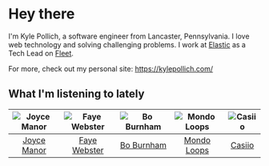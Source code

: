 # Hey there


I'm Kyle Pollich, a software engineer from Lancaster, Pennsylvania. I love web technology and solving challenging problems.
I work at [Elastic](https://www.elastic.co/) as a Tech Lead on [Fleet](https://www.elastic.co/guide/en/fleet/current/fleet-overview.html).

For more, check out my personal site: https://kylepollich.com/

## What I'm listening to lately

<!-- begin artists -->
  |![Joyce Manor](https://i.scdn.co/image/ab6761610000f178b3f2a370b7c0ab22e199217c)|![Faye Webster](https://i.scdn.co/image/ab6761610000f178c7c02985a56960f324040b07)|![Bo Burnham](https://i.scdn.co/image/ab6761610000f17830d9a4acdf8cd3e8c0ad39ab)|![Mondo Loops](https://i.scdn.co/image/ab6761610000f1786aae04735317de43379b8ebe)|![Casiio](https://i.scdn.co/image/ab6761610000f17869ab85a6fb28bf699c7794c7)|
  |:---:|:---:|:---:|:---:|:---:|
  |[Joyce Manor](https://open.spotify.com/artist/7qbvNcfTfckhCNM8NiR8nN)|[Faye Webster](https://open.spotify.com/artist/5szilpXHcwOqnyKLqGco5j)|[Bo Burnham](https://open.spotify.com/artist/2Waw2sSbqvAwK8NwACNjVo)|[Mondo Loops](https://open.spotify.com/artist/1XFN3VcuKr4tsTtQlRiTgK)|[Casiio](https://open.spotify.com/artist/5zUSfxfP1NETZiaWt0Ui0a)|
<!-- end artists -->
